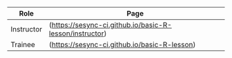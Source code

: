 | Role       | Page                                                    |
|------------|---------------------------------------------------------|
| Instructor | (https://sesync-ci.github.io/basic-R-lesson/instructor) |
| Trainee    | (https://sesync-ci.github.io/basic-R-lesson)            |


